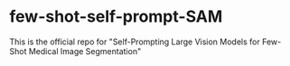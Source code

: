 # few-shot-self-prompt-SAM
This is the official repo for "Self-Prompting Large Vision Models for Few-Shot Medical Image Segmentation"

